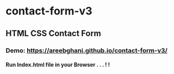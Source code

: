 # contact-form-v3

## HTML CSS Contact Form

### Demo: https://areebghani.github.io/contact-form-v3/

#### Run Index.html file in your Browser . . . ! !
